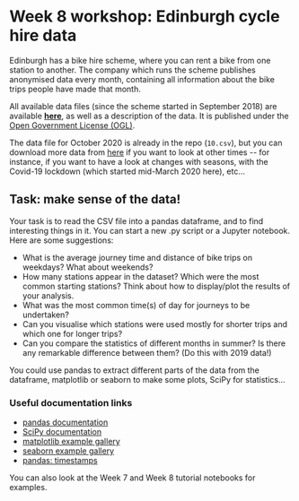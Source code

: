 # Week 8 workshop: Edinburgh cycle hire data

Edinburgh has a bike hire scheme, where you can rent a bike from one station to another. The company which runs the scheme publishes anonymised data every month, containing all information about the bike trips people have made that month.

All available data files (since the scheme started in September 2018) are available [**here**](https://edinburghcyclehire.com/open-data/historical), as well as a description of the data. It is published under the [Open Government License (OGL)](https://www.nationalarchives.gov.uk/doc/open-government-licence/version/3/).

The data file for October 2020 is already in the repo (`10.csv`), but you can download more data from [here](https://edinburghcyclehire.com/open-data/historical) if you want to look at other times -- for instance, if you want to have a look at changes with seasons, with the Covid-19 lockdown (which started mid-March 2020 here), etc...

## Task: make sense of the data!

Your task is to read the CSV file into a pandas dataframe, and to find interesting things in it. You can start a new .py script or a Jupyter notebook. Here are some suggestions:

- What is the average journey time and distance of bike trips on weekdays? What about weekends?
- How many stations appear in the dataset? Which were the most common starting stations? Think about how to display/plot the results of your analysis.
- What was the most common time(s) of day for journeys to be undertaken?
- Can you visualise which stations were used mostly for shorter trips and which one for longer trips?
- Can you compare the statistics of different months in summer? Is there any remarkable difference between them? (Do this with 2019 data!)

You could use pandas to extract different parts of the data from the dataframe, matplotlib or seaborn to make some plots, SciPy for statistics...

### Useful documentation links

- [pandas documentation](https://pandas.pydata.org/docs/user_guide/index.html)
- [SciPy documentation](https://docs.scipy.org/doc/scipy-1.5.4/reference/index.html)
- [matplotlib example gallery](https://matplotlib.org/gallery/index.html#)
- [seaborn example gallery](https://seaborn.pydata.org/examples/index.html)
- [pandas: timestamps](https://pandas.pydata.org/pandas-docs/stable/reference/api/pandas.Timestamp.html)

You can also look at the Week 7 and Week 8 tutorial notebooks for examples.

